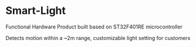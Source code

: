 # Smart-Light

Functional Hardware Product built based on ST32F401RE microcontroller

Detects motion within a ~2m range, customizable light setting for customers
